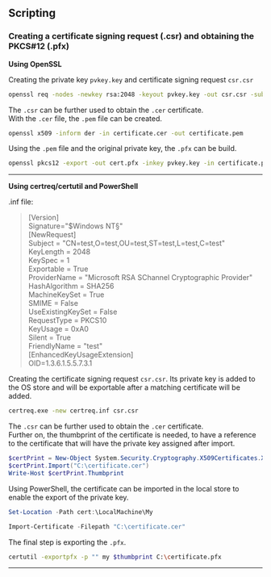 ## Scripting

### Creating a certificate signing request (.csr) and obtaining the PKCS#12 (.pfx)

**Using OpenSSL**

Creating the private key `pvkey.key` and certificate signing request `csr.csr`
```bash
openssl req -nodes -newkey rsa:2048 -keyout pvkey.key -out csr.csr -subj "/C=test/ST=test/L=test/O=test/OU=test/CN=test"
```

The `.csr` can be further used to obtain the `.cer` certificate. <br>
With the `.cer` file, the `.pem` file can be created.
```bash
openssl x509 -inform der -in certificate.cer -out certificate.pem
```

Using the `.pem` file and the original private key, the `.pfx` can be build.
```bash
openssl pkcs12 -export -out cert.pfx -inkey pvkey.key -in certificate.pem
```
___

**Using certreq/certutil and PowerShell**

.inf file:
>[Version] <br>
>Signature="$Windows NT§" <br>
>[NewRequest] <br>
>Subject = "CN=test,O=test,OU=test,ST=test,L=test,C=test" <br>
>KeyLength = 2048 <br>
>KeySpec = 1 <br>
>Exportable = True <br>
>ProviderName = "Microsoft RSA SChannel Cryptographic Provider" <br>
>HashAlgorithm = SHA256 <br>
>MachineKeySet = True <br>
>SMIME = False <br>
>UseExistingKeySet = False <br>
>RequestType = PKCS10 <br>
>KeyUsage = 0xA0 <br>
>Silent = True <br>
>FriendlyName = "test" <br>
>[EnhancedKeyUsageExtension] <br>
>OID=1.3.6.1.5.5.7.3.1 <br>

Creating the certificate signing request `csr.csr`. 
Its private key is added to the OS store and will be exportable after a matching certificate will be added.
```bash
certreq.exe -new certreq.inf csr.csr
```

The `.csr` can be further used to obtain the `.cer` certificate. <br>
Further on, the thumbprint of the certificate is needed, to have a reference to the certificate that will have
the private key assigned after import. <br>
```powershell
$certPrint = New-Object System.Security.Cryptography.X509Certificates.X509Certificate2
$certPrint.Import("C:\certificate.cer")
Write-Host $certPrint.Thumbprint
```

Using PowerShell, the certificate can be imported in the local store to enable the export of the private key.
```powershell
Set-Location -Path cert:\LocalMachine\My

Import-Certificate -Filepath "C:\certificate.cer"
```

The final step is exporting the `.pfx`.
```bash
certutil -exportpfx -p "" my $thumbprint C:\certificate.pfx
```
___

